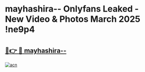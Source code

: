 # mayhashira-- Onlyfans Leaked - New Video & Photos March 2025 !ne9p4

# <h2><a href="https://uoh6w1.iuczelnia.edu.pl?title=mayhashira--&ref=ne9p4">🔗👉 🔴 mayhashira--</a></h2>

[![acn](https://github.com/user-attachments/assets/0f9c940e-d8b0-45ae-aac7-cd30a18b3e1c)](https://uoh6w1.iuczelnia.edu.pl?title=mayhashira--&ref=ne9p4)

